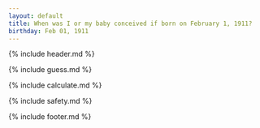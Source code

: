 ```yaml
---
layout: default
title: When was I or my baby conceived if born on February 1, 1911?
birthday: Feb 01, 1911
---
```


{% include header.md %}

{% include guess.md %}

{% include calculate.md %}

{% include safety.md %}

{% include footer.md %}



